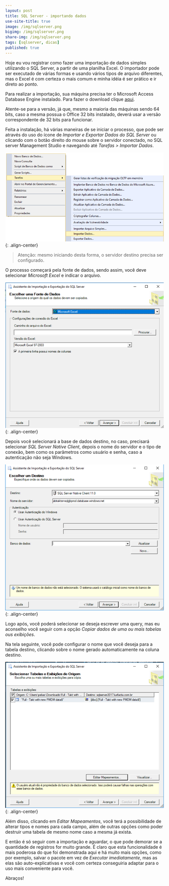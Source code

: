 ```yaml
---
layout: post
title: SQL Server - importando dados
use-site-title: true
image: /img/sqlserver.png
bigimg: /img/sqlserver.png
share-img: /img/sqlserver.png
tags: [sqlserver, dicas]
published: true
---
```


Hoje eu vou registrar como fazer uma importação de dados simples utilizando o SQL Server, a partir de uma planilha Excel. O importador pode ser executado de várias formas e usando vários tipos de arquivo diferentes, mas o Excel é com certeza o mais comum e minha idéia é ser prático e ir direto ao ponto.

Para realizar a importação, sua máquina precisa ter o Microsoft Access Database Engine instalado. Para fazer o download clique [aqui](https://www.microsoft.com/en-us/download/details.aspx?id=13255).

Atente-se para a versão, já que, mesmo a maioria das máquinas sendo 64 bits, caso a mesma possua o Office 32 bits instalado, deverá usar a versão correspondente de 32 bits para funcionar.

Feita a instalação, há várias maneiras de se iniciar o processo, que pode ser através do uso do ícone de *Importar e Exportar Dados do SQL Server* ou clicando com o botão direito do mouse sobre o servidor conectado, no SQL server Management Studio e navegando até *Tarefas > Importar Dados*.

![image](../img/sql-importar.png){: .align-center}

> Atenção: mesmo iniciando desta forma, o servidor destino precisa ser configurado.

O processo começará pela fonte de dados, sendo assim, você deve selecionar *Microsoft Excel* e indicar o arquivo.

![image](../img/sql-importar2.png){: .align-center}

Depois você selecionará a base de dados destino, no caso, precisará selecionar *SQL Server Native Client*, depois o nome do servidor e o tipo de conexão, bem como os parâmetros como usuário e senha, caso a autenticação não seja Windows.

![image](../img/sql-importar3.png){: .align-center}

Logo após, você poderá selecionar se deseja escrever uma query, mas eu aconselho você seguir com a opção *Copiar dados de uma ou mais tabelas ous exibições*.

Na tela seguinte, você pode configurar o nome que você deseja para a tabela destino, clicando sobre o nome gerado automaticamente na coluna destino.

![image](../img/sql-importar4.png){: .align-center}

Além disso, clicando em *Editar Mapeamentos*, você terá a possibilidade de alterar tipos e nomes para cada campo, além de outras opções como poder destruir uma tabela de mesmo nome caso a mesma já exista. 

E então é só seguir com a importação e aguardar, o que pode demorar se a quantidade de registros for muito grande. É claro que esta funcionalidade é mais poderosa do que foi demonstrada aqui e há muito mais opções, como por exemplo, salvar o pacote em vez de *Executar imediatamente*, mas as elas são auto-explicativas e você com certeza conseguiria adaptar para o uso mais conveniente para você.

Abraços!



